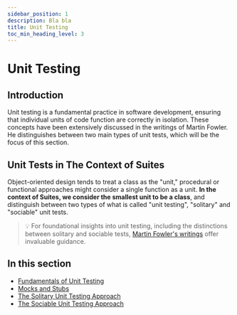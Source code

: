 ```yaml
---
sidebar_position: 1
description: Bla bla
title: Unit Testing
toc_min_heading_level: 3
---
```


# Unit Testing

## Introduction

Unit testing is a fundamental practice in software development, ensuring that individual units of code function are
correctly in isolation. These concepts have been extensively discussed in the writings of Martin Fowler. He
distinguishes between two main types of unit tests, which will be the focus of this section.

## Unit Tests in The Context of Suites

Object-oriented design tends to treat a class as the "unit," procedural or functional approaches might consider a single
function as a unit. **In the context of Suites, we consider the smallest unit to be a class**, and distinguish between
two types of what is called "unit testing", "solitary" and "sociable" unit tests.

> :bulb: For foundational insights into unit testing, including the distinctions between solitary and sociable
> tests, [Martin Fowler's writings](https://martinfowler.com/bliki/UnitTest.html) offer invaluable guidance.


## In this section
- [Fundamentals of Unit Testing](/docs/developer-guide/unit-tests/fundamentals)
- [Mocks and Stubs](/docs/unit-tests/mocks-and-stubs)
- [The Solitary Unit Testing Approach](/docs/unit-tests/solitary-unit-test)
- [The Sociable Unit Testing Approach](/docs/unit-tests/sociable-unit-test)


